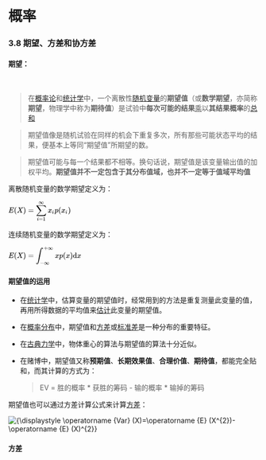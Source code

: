 # 概率



### 3.8 期望、方差和协方差

#### 期望：

​	

>  在[概率论](https://zh.wikipedia.org/wiki/概率论)和[统计学](https://zh.wikipedia.org/wiki/统计学)中，一个离散性[随机变量](https://zh.wikipedia.org/wiki/随机变量)的**期望值**（或**数学期望**，亦简称**期望**，物理学中称为**期待值**）是试验中**每次可能的结果**<u>乘</u>以**其结果概率**的[总和](https://zh.wikipedia.org/wiki/和)

> 期望值像是随机试验在同样的机会下重复多次，所有那些可能状态平均的结果，便基本上等同“期望值”所期望的数。

>  期望值可能与每一个结果都不相等。换句话说，期望值是该变量输出值的加权平均。**期望值并不一定包含于其分布值域，也并不一定等于值域平均值**

离散随机变量的数学期望定义为：

![E(X)=\sum_{i=1}^{\infty}x_ip(x_i)](data:image/svg+xml;utf8,%3Csvg%20xmlns%3Axlink%3D%22http%3A%2F%2Fwww.w3.org%2F1999%2Fxlink%22%20width%3D%2219.643ex%22%20height%3D%226.843ex%22%20style%3D%22font-size%3A14px%3Bvertical-align%3A%20-3.005ex%3B%22%20viewBox%3D%220%20-1652.5%208457.3%202946.1%22%20role%3D%22img%22%20focusable%3D%22false%22%20xmlns%3D%22http%3A%2F%2Fwww.w3.org%2F2000%2Fsvg%22%20aria-labelledby%3D%22MathJax-SVG-1-Title%22%3E%0A%3Ctitle%20id%3D%22MathJax-SVG-1-Title%22%3EE(X)%3D%5Csum_%7Bi%3D1%7D%5E%7B%5Cinfty%7Dx_ip(x_i)%3C%2Ftitle%3E%0A%3Cdefs%20aria-hidden%3D%22true%22%3E%0A%3Cpath%20stroke-width%3D%221%22%20id%3D%22E1-MJMATHI-45%22%20d%3D%22M492%20213Q472%20213%20472%20226Q472%20230%20477%20250T482%20285Q482%20316%20461%20323T364%20330H312Q311%20328%20277%20192T243%2052Q243%2048%20254%2048T334%2046Q428%2046%20458%2048T518%2061Q567%2077%20599%20117T670%20248Q680%20270%20683%20272Q690%20274%20698%20274Q718%20274%20718%20261Q613%207%20608%202Q605%200%20322%200H133Q31%200%2031%2011Q31%2013%2034%2025Q38%2041%2042%2043T65%2046Q92%2046%20125%2049Q139%2052%20144%2061Q146%2066%20215%20342T285%20622Q285%20629%20281%20629Q273%20632%20228%20634H197Q191%20640%20191%20642T193%20659Q197%20676%20203%20680H757Q764%20676%20764%20669Q764%20664%20751%20557T737%20447Q735%20440%20717%20440H705Q698%20445%20698%20453L701%20476Q704%20500%20704%20528Q704%20558%20697%20578T678%20609T643%20625T596%20632T532%20634H485Q397%20633%20392%20631Q388%20629%20386%20622Q385%20619%20355%20499T324%20377Q347%20376%20372%20376H398Q464%20376%20489%20391T534%20472Q538%20488%20540%20490T557%20493Q562%20493%20565%20493T570%20492T572%20491T574%20487T577%20483L544%20351Q511%20218%20508%20216Q505%20213%20492%20213Z%22%3E%3C%2Fpath%3E%0A%3Cpath%20stroke-width%3D%221%22%20id%3D%22E1-MJMAIN-28%22%20d%3D%22M94%20250Q94%20319%20104%20381T127%20488T164%20576T202%20643T244%20695T277%20729T302%20750H315H319Q333%20750%20333%20741Q333%20738%20316%20720T275%20667T226%20581T184%20443T167%20250T184%2058T225%20-81T274%20-167T316%20-220T333%20-241Q333%20-250%20318%20-250H315H302L274%20-226Q180%20-141%20137%20-14T94%20250Z%22%3E%3C%2Fpath%3E%0A%3Cpath%20stroke-width%3D%221%22%20id%3D%22E1-MJMATHI-58%22%20d%3D%22M42%200H40Q26%200%2026%2011Q26%2015%2029%2027Q33%2041%2036%2043T55%2046Q141%2049%20190%2098Q200%20108%20306%20224T411%20342Q302%20620%20297%20625Q288%20636%20234%20637H206Q200%20643%20200%20645T202%20664Q206%20677%20212%20683H226Q260%20681%20347%20681Q380%20681%20408%20681T453%20682T473%20682Q490%20682%20490%20671Q490%20670%20488%20658Q484%20643%20481%20640T465%20637Q434%20634%20411%20620L488%20426L541%20485Q646%20598%20646%20610Q646%20628%20622%20635Q617%20635%20609%20637Q594%20637%20594%20648Q594%20650%20596%20664Q600%20677%20606%20683H618Q619%20683%20643%20683T697%20681T738%20680Q828%20680%20837%20683H845Q852%20676%20852%20672Q850%20647%20840%20637H824Q790%20636%20763%20628T722%20611T698%20593L687%20584Q687%20585%20592%20480L505%20384Q505%20383%20536%20304T601%20142T638%2056Q648%2047%20699%2046Q734%2046%20734%2037Q734%2035%20732%2023Q728%207%20725%204T711%201Q708%201%20678%201T589%202Q528%202%20496%202T461%201Q444%201%20444%2010Q444%2011%20446%2025Q448%2035%20450%2039T455%2044T464%2046T480%2047T506%2054Q523%2062%20523%2064Q522%2064%20476%20181L429%20299Q241%2095%20236%2084Q232%2076%20232%2072Q232%2053%20261%2047Q262%2047%20267%2047T273%2046Q276%2046%20277%2046T280%2045T283%2042T284%2035Q284%2026%20282%2019Q279%206%20276%204T261%201Q258%201%20243%201T201%202T142%202Q64%202%2042%200Z%22%3E%3C%2Fpath%3E%0A%3Cpath%20stroke-width%3D%221%22%20id%3D%22E1-MJMAIN-29%22%20d%3D%22M60%20749L64%20750Q69%20750%2074%20750H86L114%20726Q208%20641%20251%20514T294%20250Q294%20182%20284%20119T261%2012T224%20-76T186%20-143T145%20-194T113%20-227T90%20-246Q87%20-249%2086%20-250H74Q66%20-250%2063%20-250T58%20-247T55%20-238Q56%20-237%2066%20-225Q221%20-64%20221%20250T66%20725Q56%20737%2055%20738Q55%20746%2060%20749Z%22%3E%3C%2Fpath%3E%0A%3Cpath%20stroke-width%3D%221%22%20id%3D%22E1-MJMAIN-3D%22%20d%3D%22M56%20347Q56%20360%2070%20367H707Q722%20359%20722%20347Q722%20336%20708%20328L390%20327H72Q56%20332%2056%20347ZM56%20153Q56%20168%2072%20173H708Q722%20163%20722%20153Q722%20140%20707%20133H70Q56%20140%2056%20153Z%22%3E%3C%2Fpath%3E%0A%3Cpath%20stroke-width%3D%221%22%20id%3D%22E1-MJSZ2-2211%22%20d%3D%22M60%20948Q63%20950%20665%20950H1267L1325%20815Q1384%20677%201388%20669H1348L1341%20683Q1320%20724%201285%20761Q1235%20809%201174%20838T1033%20881T882%20898T699%20902H574H543H251L259%20891Q722%20258%20724%20252Q725%20250%20724%20246Q721%20243%20460%20-56L196%20-356Q196%20-357%20407%20-357Q459%20-357%20548%20-357T676%20-358Q812%20-358%20896%20-353T1063%20-332T1204%20-283T1307%20-196Q1328%20-170%201348%20-124H1388Q1388%20-125%201381%20-145T1356%20-210T1325%20-294L1267%20-449L666%20-450Q64%20-450%2061%20-448Q55%20-446%2055%20-439Q55%20-437%2057%20-433L590%20177Q590%20178%20557%20222T452%20366T322%20544L56%20909L55%20924Q55%20945%2060%20948Z%22%3E%3C%2Fpath%3E%0A%3Cpath%20stroke-width%3D%221%22%20id%3D%22E1-MJMATHI-69%22%20d%3D%22M184%20600Q184%20624%20203%20642T247%20661Q265%20661%20277%20649T290%20619Q290%20596%20270%20577T226%20557Q211%20557%20198%20567T184%20600ZM21%20287Q21%20295%2030%20318T54%20369T98%20420T158%20442Q197%20442%20223%20419T250%20357Q250%20340%20236%20301T196%20196T154%2083Q149%2061%20149%2051Q149%2026%20166%2026Q175%2026%20185%2029T208%2043T235%2078T260%20137Q263%20149%20265%20151T282%20153Q302%20153%20302%20143Q302%20135%20293%20112T268%2061T223%2011T161%20-11Q129%20-11%20102%2010T74%2074Q74%2091%2079%20106T122%20220Q160%20321%20166%20341T173%20380Q173%20404%20156%20404H154Q124%20404%2099%20371T61%20287Q60%20286%2059%20284T58%20281T56%20279T53%20278T49%20278T41%20278H27Q21%20284%2021%20287Z%22%3E%3C%2Fpath%3E%0A%3Cpath%20stroke-width%3D%221%22%20id%3D%22E1-MJMAIN-31%22%20d%3D%22M213%20578L200%20573Q186%20568%20160%20563T102%20556H83V602H102Q149%20604%20189%20617T245%20641T273%20663Q275%20666%20285%20666Q294%20666%20302%20660V361L303%2061Q310%2054%20315%2052T339%2048T401%2046H427V0H416Q395%203%20257%203Q121%203%20100%200H88V46H114Q136%2046%20152%2046T177%2047T193%2050T201%2052T207%2057T213%2061V578Z%22%3E%3C%2Fpath%3E%0A%3Cpath%20stroke-width%3D%221%22%20id%3D%22E1-MJMAIN-221E%22%20d%3D%22M55%20217Q55%20305%20111%20373T254%20442Q342%20442%20419%20381Q457%20350%20493%20303L507%20284L514%20294Q618%20442%20747%20442Q833%20442%20888%20374T944%20214Q944%20128%20889%2059T743%20-11Q657%20-11%20580%2050Q542%2081%20506%20128L492%20147L485%20137Q381%20-11%20252%20-11Q166%20-11%20111%2057T55%20217ZM907%20217Q907%20285%20869%20341T761%20397Q740%20397%20720%20392T682%20378T648%20359T619%20335T594%20310T574%20285T559%20263T548%20246L543%20238L574%20198Q605%20158%20622%20138T664%2094T714%2061T765%2051Q827%2051%20867%20100T907%20217ZM92%20214Q92%20145%20131%2089T239%2033Q357%2033%20456%20193L425%20233Q364%20312%20334%20337Q285%20380%20233%20380Q171%20380%20132%20331T92%20214Z%22%3E%3C%2Fpath%3E%0A%3Cpath%20stroke-width%3D%221%22%20id%3D%22E1-MJMATHI-78%22%20d%3D%22M52%20289Q59%20331%20106%20386T222%20442Q257%20442%20286%20424T329%20379Q371%20442%20430%20442Q467%20442%20494%20420T522%20361Q522%20332%20508%20314T481%20292T458%20288Q439%20288%20427%20299T415%20328Q415%20374%20465%20391Q454%20404%20425%20404Q412%20404%20406%20402Q368%20386%20350%20336Q290%20115%20290%2078Q290%2050%20306%2038T341%2026Q378%2026%20414%2059T463%20140Q466%20150%20469%20151T485%20153H489Q504%20153%20504%20145Q504%20144%20502%20134Q486%2077%20440%2033T333%20-11Q263%20-11%20227%2052Q186%20-10%20133%20-10H127Q78%20-10%2057%2016T35%2071Q35%20103%2054%20123T99%20143Q142%20143%20142%20101Q142%2081%20130%2066T107%2046T94%2041L91%2040Q91%2039%2097%2036T113%2029T132%2026Q168%2026%20194%2071Q203%2087%20217%20139T245%20247T261%20313Q266%20340%20266%20352Q266%20380%20251%20392T217%20404Q177%20404%20142%20372T93%20290Q91%20281%2088%20280T72%20278H58Q52%20284%2052%20289Z%22%3E%3C%2Fpath%3E%0A%3Cpath%20stroke-width%3D%221%22%20id%3D%22E1-MJMATHI-70%22%20d%3D%22M23%20287Q24%20290%2025%20295T30%20317T40%20348T55%20381T75%20411T101%20433T134%20442Q209%20442%20230%20378L240%20387Q302%20442%20358%20442Q423%20442%20460%20395T497%20281Q497%20173%20421%2082T249%20-10Q227%20-10%20210%20-4Q199%201%20187%2011T168%2028L161%2036Q160%2035%20139%20-51T118%20-138Q118%20-144%20126%20-145T163%20-148H188Q194%20-155%20194%20-157T191%20-175Q188%20-187%20185%20-190T172%20-194Q170%20-194%20161%20-194T127%20-193T65%20-192Q-5%20-192%20-24%20-194H-32Q-39%20-187%20-39%20-183Q-37%20-156%20-26%20-148H-6Q28%20-147%2033%20-136Q36%20-130%2094%20103T155%20350Q156%20355%20156%20364Q156%20405%20131%20405Q109%20405%2094%20377T71%20316T59%20280Q57%20278%2043%20278H29Q23%20284%2023%20287ZM178%20102Q200%2026%20252%2026Q282%2026%20310%2049T356%20107Q374%20141%20392%20215T411%20325V331Q411%20405%20350%20405Q339%20405%20328%20402T306%20393T286%20380T269%20365T254%20350T243%20336T235%20326L232%20322Q232%20321%20229%20308T218%20264T204%20212Q178%20106%20178%20102Z%22%3E%3C%2Fpath%3E%0A%3C%2Fdefs%3E%0A%3Cg%20stroke%3D%22currentColor%22%20fill%3D%22currentColor%22%20stroke-width%3D%220%22%20transform%3D%22matrix(1%200%200%20-1%200%200)%22%20aria-hidden%3D%22true%22%3E%0A%20%3Cuse%20xlink%3Ahref%3D%22%23E1-MJMATHI-45%22%20x%3D%220%22%20y%3D%220%22%3E%3C%2Fuse%3E%0A%20%3Cuse%20xlink%3Ahref%3D%22%23E1-MJMAIN-28%22%20x%3D%22764%22%20y%3D%220%22%3E%3C%2Fuse%3E%0A%20%3Cuse%20xlink%3Ahref%3D%22%23E1-MJMATHI-58%22%20x%3D%221154%22%20y%3D%220%22%3E%3C%2Fuse%3E%0A%20%3Cuse%20xlink%3Ahref%3D%22%23E1-MJMAIN-29%22%20x%3D%222006%22%20y%3D%220%22%3E%3C%2Fuse%3E%0A%20%3Cuse%20xlink%3Ahref%3D%22%23E1-MJMAIN-3D%22%20x%3D%222673%22%20y%3D%220%22%3E%3C%2Fuse%3E%0A%3Cg%20transform%3D%22translate(3730%2C0)%22%3E%0A%20%3Cuse%20xlink%3Ahref%3D%22%23E1-MJSZ2-2211%22%20x%3D%220%22%20y%3D%220%22%3E%3C%2Fuse%3E%0A%3Cg%20transform%3D%22translate(147%2C-1090)%22%3E%0A%20%3Cuse%20transform%3D%22scale(0.707)%22%20xlink%3Ahref%3D%22%23E1-MJMATHI-69%22%20x%3D%220%22%20y%3D%220%22%3E%3C%2Fuse%3E%0A%20%3Cuse%20transform%3D%22scale(0.707)%22%20xlink%3Ahref%3D%22%23E1-MJMAIN-3D%22%20x%3D%22345%22%20y%3D%220%22%3E%3C%2Fuse%3E%0A%20%3Cuse%20transform%3D%22scale(0.707)%22%20xlink%3Ahref%3D%22%23E1-MJMAIN-31%22%20x%3D%221124%22%20y%3D%220%22%3E%3C%2Fuse%3E%0A%3C%2Fg%3E%0A%20%3Cuse%20transform%3D%22scale(0.707)%22%20xlink%3Ahref%3D%22%23E1-MJMAIN-221E%22%20x%3D%22521%22%20y%3D%221627%22%3E%3C%2Fuse%3E%0A%3C%2Fg%3E%0A%3Cg%20transform%3D%22translate(5341%2C0)%22%3E%0A%20%3Cuse%20xlink%3Ahref%3D%22%23E1-MJMATHI-78%22%20x%3D%220%22%20y%3D%220%22%3E%3C%2Fuse%3E%0A%20%3Cuse%20transform%3D%22scale(0.707)%22%20xlink%3Ahref%3D%22%23E1-MJMATHI-69%22%20x%3D%22809%22%20y%3D%22-213%22%3E%3C%2Fuse%3E%0A%3C%2Fg%3E%0A%20%3Cuse%20xlink%3Ahref%3D%22%23E1-MJMATHI-70%22%20x%3D%226258%22%20y%3D%220%22%3E%3C%2Fuse%3E%0A%20%3Cuse%20xlink%3Ahref%3D%22%23E1-MJMAIN-28%22%20x%3D%226761%22%20y%3D%220%22%3E%3C%2Fuse%3E%0A%3Cg%20transform%3D%22translate(7151%2C0)%22%3E%0A%20%3Cuse%20xlink%3Ahref%3D%22%23E1-MJMATHI-78%22%20x%3D%220%22%20y%3D%220%22%3E%3C%2Fuse%3E%0A%20%3Cuse%20transform%3D%22scale(0.707)%22%20xlink%3Ahref%3D%22%23E1-MJMATHI-69%22%20x%3D%22809%22%20y%3D%22-213%22%3E%3C%2Fuse%3E%0A%3C%2Fg%3E%0A%20%3Cuse%20xlink%3Ahref%3D%22%23E1-MJMAIN-29%22%20x%3D%228067%22%20y%3D%220%22%3E%3C%2Fuse%3E%0A%3C%2Fg%3E%0A%3C%2Fsvg%3E)

连续随机变量的数学期望定义为：

![E(X)=\int_{-\infty}^{+\infty}xp(x)\mathrm{d}x](data:image/svg+xml;utf8,%3Csvg%20xmlns%3Axlink%3D%22http%3A%2F%2Fwww.w3.org%2F1999%2Fxlink%22%20width%3D%2222.929ex%22%20height%3D%226.176ex%22%20style%3D%22font-size%3A14px%3Bvertical-align%3A%20-2.505ex%3B%22%20viewBox%3D%220%20-1580.7%209872.1%202659.1%22%20role%3D%22img%22%20focusable%3D%22false%22%20xmlns%3D%22http%3A%2F%2Fwww.w3.org%2F2000%2Fsvg%22%20aria-labelledby%3D%22MathJax-SVG-1-Title%22%3E%0A%3Ctitle%20id%3D%22MathJax-SVG-1-Title%22%3EE(X)%3D%5Cint_%7B-%5Cinfty%7D%5E%7B%2B%5Cinfty%7Dxp(x)%5Cmathrm%7Bd%7Dx%3C%2Ftitle%3E%0A%3Cdefs%20aria-hidden%3D%22true%22%3E%0A%3Cpath%20stroke-width%3D%221%22%20id%3D%22E1-MJMATHI-45%22%20d%3D%22M492%20213Q472%20213%20472%20226Q472%20230%20477%20250T482%20285Q482%20316%20461%20323T364%20330H312Q311%20328%20277%20192T243%2052Q243%2048%20254%2048T334%2046Q428%2046%20458%2048T518%2061Q567%2077%20599%20117T670%20248Q680%20270%20683%20272Q690%20274%20698%20274Q718%20274%20718%20261Q613%207%20608%202Q605%200%20322%200H133Q31%200%2031%2011Q31%2013%2034%2025Q38%2041%2042%2043T65%2046Q92%2046%20125%2049Q139%2052%20144%2061Q146%2066%20215%20342T285%20622Q285%20629%20281%20629Q273%20632%20228%20634H197Q191%20640%20191%20642T193%20659Q197%20676%20203%20680H757Q764%20676%20764%20669Q764%20664%20751%20557T737%20447Q735%20440%20717%20440H705Q698%20445%20698%20453L701%20476Q704%20500%20704%20528Q704%20558%20697%20578T678%20609T643%20625T596%20632T532%20634H485Q397%20633%20392%20631Q388%20629%20386%20622Q385%20619%20355%20499T324%20377Q347%20376%20372%20376H398Q464%20376%20489%20391T534%20472Q538%20488%20540%20490T557%20493Q562%20493%20565%20493T570%20492T572%20491T574%20487T577%20483L544%20351Q511%20218%20508%20216Q505%20213%20492%20213Z%22%3E%3C%2Fpath%3E%0A%3Cpath%20stroke-width%3D%221%22%20id%3D%22E1-MJMAIN-28%22%20d%3D%22M94%20250Q94%20319%20104%20381T127%20488T164%20576T202%20643T244%20695T277%20729T302%20750H315H319Q333%20750%20333%20741Q333%20738%20316%20720T275%20667T226%20581T184%20443T167%20250T184%2058T225%20-81T274%20-167T316%20-220T333%20-241Q333%20-250%20318%20-250H315H302L274%20-226Q180%20-141%20137%20-14T94%20250Z%22%3E%3C%2Fpath%3E%0A%3Cpath%20stroke-width%3D%221%22%20id%3D%22E1-MJMATHI-58%22%20d%3D%22M42%200H40Q26%200%2026%2011Q26%2015%2029%2027Q33%2041%2036%2043T55%2046Q141%2049%20190%2098Q200%20108%20306%20224T411%20342Q302%20620%20297%20625Q288%20636%20234%20637H206Q200%20643%20200%20645T202%20664Q206%20677%20212%20683H226Q260%20681%20347%20681Q380%20681%20408%20681T453%20682T473%20682Q490%20682%20490%20671Q490%20670%20488%20658Q484%20643%20481%20640T465%20637Q434%20634%20411%20620L488%20426L541%20485Q646%20598%20646%20610Q646%20628%20622%20635Q617%20635%20609%20637Q594%20637%20594%20648Q594%20650%20596%20664Q600%20677%20606%20683H618Q619%20683%20643%20683T697%20681T738%20680Q828%20680%20837%20683H845Q852%20676%20852%20672Q850%20647%20840%20637H824Q790%20636%20763%20628T722%20611T698%20593L687%20584Q687%20585%20592%20480L505%20384Q505%20383%20536%20304T601%20142T638%2056Q648%2047%20699%2046Q734%2046%20734%2037Q734%2035%20732%2023Q728%207%20725%204T711%201Q708%201%20678%201T589%202Q528%202%20496%202T461%201Q444%201%20444%2010Q444%2011%20446%2025Q448%2035%20450%2039T455%2044T464%2046T480%2047T506%2054Q523%2062%20523%2064Q522%2064%20476%20181L429%20299Q241%2095%20236%2084Q232%2076%20232%2072Q232%2053%20261%2047Q262%2047%20267%2047T273%2046Q276%2046%20277%2046T280%2045T283%2042T284%2035Q284%2026%20282%2019Q279%206%20276%204T261%201Q258%201%20243%201T201%202T142%202Q64%202%2042%200Z%22%3E%3C%2Fpath%3E%0A%3Cpath%20stroke-width%3D%221%22%20id%3D%22E1-MJMAIN-29%22%20d%3D%22M60%20749L64%20750Q69%20750%2074%20750H86L114%20726Q208%20641%20251%20514T294%20250Q294%20182%20284%20119T261%2012T224%20-76T186%20-143T145%20-194T113%20-227T90%20-246Q87%20-249%2086%20-250H74Q66%20-250%2063%20-250T58%20-247T55%20-238Q56%20-237%2066%20-225Q221%20-64%20221%20250T66%20725Q56%20737%2055%20738Q55%20746%2060%20749Z%22%3E%3C%2Fpath%3E%0A%3Cpath%20stroke-width%3D%221%22%20id%3D%22E1-MJMAIN-3D%22%20d%3D%22M56%20347Q56%20360%2070%20367H707Q722%20359%20722%20347Q722%20336%20708%20328L390%20327H72Q56%20332%2056%20347ZM56%20153Q56%20168%2072%20173H708Q722%20163%20722%20153Q722%20140%20707%20133H70Q56%20140%2056%20153Z%22%3E%3C%2Fpath%3E%0A%3Cpath%20stroke-width%3D%221%22%20id%3D%22E1-MJSZ2-222B%22%20d%3D%22M114%20-798Q132%20-824%20165%20-824H167Q195%20-824%20223%20-764T275%20-600T320%20-391T362%20-164Q365%20-143%20367%20-133Q439%20292%20523%20655T645%201127Q651%201145%20655%201157T672%201201T699%201257T733%201306T777%201346T828%201360Q884%201360%20912%201325T944%201245Q944%201220%20932%201205T909%201186T887%201183Q866%201183%20849%201198T832%201239Q832%201287%20885%201296L882%201300Q879%201303%20874%201307T866%201313Q851%201323%20833%201323Q819%201323%20807%201311T775%201255T736%201139T689%20936T633%20628Q574%20293%20510%20-5T410%20-437T355%20-629Q278%20-862%20165%20-862Q125%20-862%2092%20-831T55%20-746Q55%20-711%2074%20-698T112%20-685Q133%20-685%20150%20-700T167%20-741Q167%20-789%20114%20-798Z%22%3E%3C%2Fpath%3E%0A%3Cpath%20stroke-width%3D%221%22%20id%3D%22E1-MJMAIN-2B%22%20d%3D%22M56%20237T56%20250T70%20270H369V420L370%20570Q380%20583%20389%20583Q402%20583%20409%20568V270H707Q722%20262%20722%20250T707%20230H409V-68Q401%20-82%20391%20-82H389H387Q375%20-82%20369%20-68V230H70Q56%20237%2056%20250Z%22%3E%3C%2Fpath%3E%0A%3Cpath%20stroke-width%3D%221%22%20id%3D%22E1-MJMAIN-221E%22%20d%3D%22M55%20217Q55%20305%20111%20373T254%20442Q342%20442%20419%20381Q457%20350%20493%20303L507%20284L514%20294Q618%20442%20747%20442Q833%20442%20888%20374T944%20214Q944%20128%20889%2059T743%20-11Q657%20-11%20580%2050Q542%2081%20506%20128L492%20147L485%20137Q381%20-11%20252%20-11Q166%20-11%20111%2057T55%20217ZM907%20217Q907%20285%20869%20341T761%20397Q740%20397%20720%20392T682%20378T648%20359T619%20335T594%20310T574%20285T559%20263T548%20246L543%20238L574%20198Q605%20158%20622%20138T664%2094T714%2061T765%2051Q827%2051%20867%20100T907%20217ZM92%20214Q92%20145%20131%2089T239%2033Q357%2033%20456%20193L425%20233Q364%20312%20334%20337Q285%20380%20233%20380Q171%20380%20132%20331T92%20214Z%22%3E%3C%2Fpath%3E%0A%3Cpath%20stroke-width%3D%221%22%20id%3D%22E1-MJMAIN-2212%22%20d%3D%22M84%20237T84%20250T98%20270H679Q694%20262%20694%20250T679%20230H98Q84%20237%2084%20250Z%22%3E%3C%2Fpath%3E%0A%3Cpath%20stroke-width%3D%221%22%20id%3D%22E1-MJMATHI-78%22%20d%3D%22M52%20289Q59%20331%20106%20386T222%20442Q257%20442%20286%20424T329%20379Q371%20442%20430%20442Q467%20442%20494%20420T522%20361Q522%20332%20508%20314T481%20292T458%20288Q439%20288%20427%20299T415%20328Q415%20374%20465%20391Q454%20404%20425%20404Q412%20404%20406%20402Q368%20386%20350%20336Q290%20115%20290%2078Q290%2050%20306%2038T341%2026Q378%2026%20414%2059T463%20140Q466%20150%20469%20151T485%20153H489Q504%20153%20504%20145Q504%20144%20502%20134Q486%2077%20440%2033T333%20-11Q263%20-11%20227%2052Q186%20-10%20133%20-10H127Q78%20-10%2057%2016T35%2071Q35%20103%2054%20123T99%20143Q142%20143%20142%20101Q142%2081%20130%2066T107%2046T94%2041L91%2040Q91%2039%2097%2036T113%2029T132%2026Q168%2026%20194%2071Q203%2087%20217%20139T245%20247T261%20313Q266%20340%20266%20352Q266%20380%20251%20392T217%20404Q177%20404%20142%20372T93%20290Q91%20281%2088%20280T72%20278H58Q52%20284%2052%20289Z%22%3E%3C%2Fpath%3E%0A%3Cpath%20stroke-width%3D%221%22%20id%3D%22E1-MJMATHI-70%22%20d%3D%22M23%20287Q24%20290%2025%20295T30%20317T40%20348T55%20381T75%20411T101%20433T134%20442Q209%20442%20230%20378L240%20387Q302%20442%20358%20442Q423%20442%20460%20395T497%20281Q497%20173%20421%2082T249%20-10Q227%20-10%20210%20-4Q199%201%20187%2011T168%2028L161%2036Q160%2035%20139%20-51T118%20-138Q118%20-144%20126%20-145T163%20-148H188Q194%20-155%20194%20-157T191%20-175Q188%20-187%20185%20-190T172%20-194Q170%20-194%20161%20-194T127%20-193T65%20-192Q-5%20-192%20-24%20-194H-32Q-39%20-187%20-39%20-183Q-37%20-156%20-26%20-148H-6Q28%20-147%2033%20-136Q36%20-130%2094%20103T155%20350Q156%20355%20156%20364Q156%20405%20131%20405Q109%20405%2094%20377T71%20316T59%20280Q57%20278%2043%20278H29Q23%20284%2023%20287ZM178%20102Q200%2026%20252%2026Q282%2026%20310%2049T356%20107Q374%20141%20392%20215T411%20325V331Q411%20405%20350%20405Q339%20405%20328%20402T306%20393T286%20380T269%20365T254%20350T243%20336T235%20326L232%20322Q232%20321%20229%20308T218%20264T204%20212Q178%20106%20178%20102Z%22%3E%3C%2Fpath%3E%0A%3Cpath%20stroke-width%3D%221%22%20id%3D%22E1-MJMAIN-64%22%20d%3D%22M376%20495Q376%20511%20376%20535T377%20568Q377%20613%20367%20624T316%20637H298V660Q298%20683%20300%20683L310%20684Q320%20685%20339%20686T376%20688Q393%20689%20413%20690T443%20693T454%20694H457V390Q457%2084%20458%2081Q461%2061%20472%2055T517%2046H535V0Q533%200%20459%20-5T380%20-11H373V44L365%2037Q307%20-11%20235%20-11Q158%20-11%2096%2050T34%20215Q34%20315%2097%20378T244%20442Q319%20442%20376%20393V495ZM373%20342Q328%20405%20260%20405Q211%20405%20173%20369Q146%20341%20139%20305T131%20211Q131%20155%20138%20120T173%2059Q203%2026%20251%2026Q322%2026%20373%20103V342Z%22%3E%3C%2Fpath%3E%0A%3C%2Fdefs%3E%0A%3Cg%20stroke%3D%22currentColor%22%20fill%3D%22currentColor%22%20stroke-width%3D%220%22%20transform%3D%22matrix(1%200%200%20-1%200%200)%22%20aria-hidden%3D%22true%22%3E%0A%20%3Cuse%20xlink%3Ahref%3D%22%23E1-MJMATHI-45%22%20x%3D%220%22%20y%3D%220%22%3E%3C%2Fuse%3E%0A%20%3Cuse%20xlink%3Ahref%3D%22%23E1-MJMAIN-28%22%20x%3D%22764%22%20y%3D%220%22%3E%3C%2Fuse%3E%0A%20%3Cuse%20xlink%3Ahref%3D%22%23E1-MJMATHI-58%22%20x%3D%221154%22%20y%3D%220%22%3E%3C%2Fuse%3E%0A%20%3Cuse%20xlink%3Ahref%3D%22%23E1-MJMAIN-29%22%20x%3D%222006%22%20y%3D%220%22%3E%3C%2Fuse%3E%0A%20%3Cuse%20xlink%3Ahref%3D%22%23E1-MJMAIN-3D%22%20x%3D%222673%22%20y%3D%220%22%3E%3C%2Fuse%3E%0A%3Cg%20transform%3D%22translate(3730%2C0)%22%3E%0A%20%3Cuse%20xlink%3Ahref%3D%22%23E1-MJSZ2-222B%22%20x%3D%220%22%20y%3D%220%22%3E%3C%2Fuse%3E%0A%3Cg%20transform%3D%22translate(1060%2C1089)%22%3E%0A%20%3Cuse%20transform%3D%22scale(0.707)%22%20xlink%3Ahref%3D%22%23E1-MJMAIN-2B%22%20x%3D%220%22%20y%3D%220%22%3E%3C%2Fuse%3E%0A%20%3Cuse%20transform%3D%22scale(0.707)%22%20xlink%3Ahref%3D%22%23E1-MJMAIN-221E%22%20x%3D%22778%22%20y%3D%220%22%3E%3C%2Fuse%3E%0A%3C%2Fg%3E%0A%3Cg%20transform%3D%22translate(556%2C-898)%22%3E%0A%20%3Cuse%20transform%3D%22scale(0.707)%22%20xlink%3Ahref%3D%22%23E1-MJMAIN-2212%22%20x%3D%220%22%20y%3D%220%22%3E%3C%2Fuse%3E%0A%20%3Cuse%20transform%3D%22scale(0.707)%22%20xlink%3Ahref%3D%22%23E1-MJMAIN-221E%22%20x%3D%22778%22%20y%3D%220%22%3E%3C%2Fuse%3E%0A%3C%2Fg%3E%0A%3C%2Fg%3E%0A%20%3Cuse%20xlink%3Ahref%3D%22%23E1-MJMATHI-78%22%20x%3D%226315%22%20y%3D%220%22%3E%3C%2Fuse%3E%0A%20%3Cuse%20xlink%3Ahref%3D%22%23E1-MJMATHI-70%22%20x%3D%226888%22%20y%3D%220%22%3E%3C%2Fuse%3E%0A%20%3Cuse%20xlink%3Ahref%3D%22%23E1-MJMAIN-28%22%20x%3D%227391%22%20y%3D%220%22%3E%3C%2Fuse%3E%0A%20%3Cuse%20xlink%3Ahref%3D%22%23E1-MJMATHI-78%22%20x%3D%227781%22%20y%3D%220%22%3E%3C%2Fuse%3E%0A%20%3Cuse%20xlink%3Ahref%3D%22%23E1-MJMAIN-29%22%20x%3D%228353%22%20y%3D%220%22%3E%3C%2Fuse%3E%0A%20%3Cuse%20xlink%3Ahref%3D%22%23E1-MJMAIN-64%22%20x%3D%228743%22%20y%3D%220%22%3E%3C%2Fuse%3E%0A%20%3Cuse%20xlink%3Ahref%3D%22%23E1-MJMATHI-78%22%20x%3D%229299%22%20y%3D%220%22%3E%3C%2Fuse%3E%0A%3C%2Fg%3E%0A%3C%2Fsvg%3E)

#### 期望值的运用

- 在[统计学](https://zh.wikipedia.org/wiki/统计学)中，估算变量的期望值时，经常用到的方法是重复测量此变量的值，再用所得数据的平均值来[估计](https://zh.wikipedia.org/wiki/估计)此变量的期望值。

- 在[概率分布](https://zh.wikipedia.org/wiki/概率分布)中，期望值和[方差](https://zh.wikipedia.org/wiki/方差)或[标准差](https://zh.wikipedia.org/wiki/标准差)是一种分布的重要特征。

- 在[古典力学](https://zh.wikipedia.org/wiki/古典力學)中，物体重心的算法与期望值的算法十分近似。

- 在赌博中，期望值又称**预期值**、**长期效果值**、**合理价值**、**期待值**，都能完全贴和，而其计算的方式为：

  > EV = 胜的概率 * 获胜的筹码 - 输的概率 * 输掉的筹码

期望值也可以通过方差计算公式来计算[方差](https://zh.wikipedia.org/wiki/方差)：

![{\displaystyle \operatorname {Var} (X)=\operatorname {E} (X^{2})-\operatorname {E} (X)^{2}}](https://wikimedia.org/api/rest_v1/media/math/render/svg/80f625bd51f996dfae9510b3ff85a21c6c4a0091)

#### 方差

